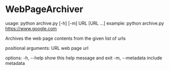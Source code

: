 # WebPageArchiver
usage: python archive.py [-h] [-m] URL [URL ...]
example: python archive.py https://www.google.com

Archives the web page contents from the given list of urls

positional arguments:
  URL             web page url

options:
  -h, --help      show this help message and exit
  -m, --metadata  include metadata
